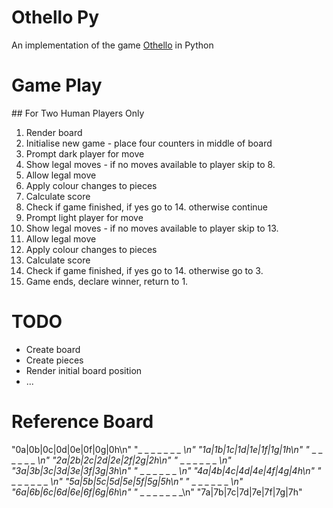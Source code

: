 # Othello Py

An implementation of the game [Othello](https://en.wikipedia.org/wiki/Reversi) in Python

# Game Play

## For Two Human Players Only

1. Render board
2. Initialise new game - place four counters in middle of board
3. Prompt dark player for move
4. Show legal moves - if no moves available to player skip to 8.
5. Allow legal move
6. Apply colour changes to pieces 
7. Calculate score
8. Check if game finished, if yes go to 14. otherwise continue
8. Prompt light player for move
9. Show legal moves - if no moves available to player skip to 13.
10. Allow legal move
11. Apply colour changes to pieces 
12. Calculate score
13. Check if game finished, if yes go to 14. otherwise go to 3.
14. Game ends, declare winner, return to 1.

# TODO

* Create board
* Create pieces
* Render initial board position
* ...

# Reference Board

"0a|0b|0c|0d|0e|0f|0g|0h\n"
"_ _ _ _ _ _ _ _\n"
"1a|1b|1c|1d|1e|1f|1g|1h\n"
"_ _ _ _ _ _ _ _\n"
"2a|2b|2c|2d|2e|2f|2g|2h\n"
"_ _ _ _ _ _ _ _\n"
"3a|3b|3c|3d|3e|3f|3g|3h\n"
"_ _ _ _ _ _ _ _\n"
"4a|4b|4c|4d|4e|4f|4g|4h\n"
"_ _ _ _ _ _ _ _\n"
"5a|5b|5c|5d|5e|5f|5g|5h\n"
"_ _ _ _ _ _ _ _\n"
"6a|6b|6c|6d|6e|6f|6g|6h\n"
"_ _ _ _ _ _ _ _\n"
"7a|7b|7c|7d|7e|7f|7g|7h"